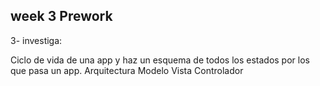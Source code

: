 ## week 3 Prework 

3- investiga:

Ciclo de vida de una app y haz un esquema de todos los estados por los que pasa un app.
Arquitectura Modelo Vista Controlador